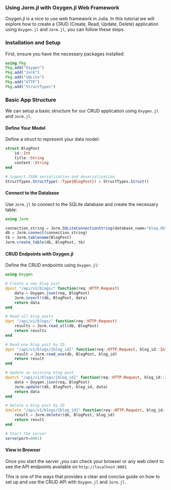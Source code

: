 ### Using Jorm.jl with Oxygen.jl Web Framework

Oxygen.jl is a nice to use web framework in Julia. In this tutorial we will explore how to create a CRUD (Create, Read, Update, Delete) application using `Oxygen.jl` and `Jorm.jl`, you can follow these steps. 

### Installation and Setup

First, ensure you have the necessary packages installed:

```julia
using Pkg
Pkg.add("Oxygen")
Pkg.add("Jorm")
Pkg.add("SQLite")
Pkg.add("HTTP")
Pkg.add("StructTypes")
```

### Basic App Structure

We can setup a basic structure for our CRUD application using `Oxygen.jl` and `Jorm.jl`.

#### Define Your Model

Define a struct to represent your data model:

```julia
struct BlogPost
    id::Int
    title::String
    content::String
end

# Support JSON serialization and deserialization
StructTypes.StructType(::Type{BlogPost}) = StructTypes.Struct()
```

#### Connect to the Database

Use `Jorm.jl` to connect to the SQLite database and create the necessary table:

```julia
using Jorm

connection_string = Jorm.SQLiteConnectionString(database_name="blog.db")
db = Jorm.connect(connection_string)
tb = Jorm.tablename(BlogPost)
Jorm.create_table(db, BlogPost, tb)
```

#### CRUD Endpoints with Oxygen.jl

Define the CRUD endpoints using `Oxygen.jl`:

```julia
using Oxygen

# Create a new blog post
@post "/api/v1/blogs/" function(req::HTTP.Request)
    data = Oxygen.json(req, BlogPost)
    Jorm.insert!(db, BlogPost, data)
    return data
end

# Read all blog posts
@get "/api/v1/blogs/" function(req::HTTP.Request)
    results = Jorm.read_all(db, BlogPost)
    return results
end

# Read one blog post by ID
@get "/api/v1/blogs/{blog_id}" function(req::HTTP.Request, blog_id::Int)
    result = Jorm.read_one(db, BlogPost, blog_id)
    return result
end

# Update an existing blog post
@patch "/api/v1/blogs/{blog_id}" function(req::HTTP.Request, blog_id::Int)
    data = Oxygen.json(req, BlogPost)
    Jorm.update!(db, BlogPost, blog_id, data)
    return data
end

# Delete a blog post by ID
@delete "/api/v1/blogs/{blog_id}" function(req::HTTP.Request, blog_id::Int)
    result = Jorm.delete!(db, BlogPost, blog_id)
    return result
end

# Start the server
serve(port=8001)
```


#### View in Browser

Once you start the server ,you can check your browser or any web client to see the API endpoints available on `http://localhost:8001`



This is one of the ways that provides a clear and concise guide on how to set up and use the CRUD API with `Oxygen.jl` and `Jorm.jl`.